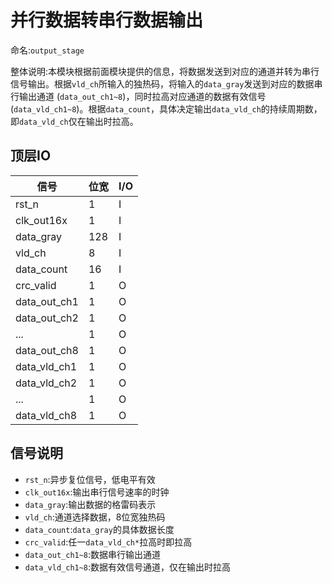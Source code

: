 # 并行数据转串行数据输出

命名:`output_stage`

整体说明:本模块根据前面模块提供的信息，将数据发送到对应的通道并转为串行信号输出。根据`vld_ch`所输入的独热码，将输入的`data_gray`发送到对应的数据串行输出通道 (`data_out_ch1~8`)，同时拉高对应通道的数据有效信号  (`data_vld_ch1~8`)。根据`data_count`，具体决定输出`data_vld_ch`的持续周期数，即`data_vld_ch`仅在输出时拉高。


## 顶层IO

|信号|位宽|I/O|
|-----|-----|-----|
|rst_n|1|I|
|clk_out16x|1|I|
|data_gray|128|I|
|vld_ch|8|I|
|data_count|16|I|
|crc_valid|1|O|
|data_out_ch1|1|O|
|data_out_ch2|1|O|
|...|1|O|
|data_out_ch8|1|O|
|data_vld_ch1|1|O|
|data_vld_ch2|1|O|
|...|1|O|
|data_vld_ch8|1|O|

## 信号说明

- `rst_n`:异步复位信号，低电平有效
- `clk_out16x`:输出串行信号速率的时钟
- `data_gray`:输出数据的格雷码表示
- `vld_ch`:通道选择数据，8位宽独热码
- `data_count`:`data_gray`的具体数据长度
- `crc_valid`:任一`data_vld_ch*`拉高时即拉高
- `data_out_ch1~8`:数据串行输出通道
- `data_vld_ch1~8`:数据有效信号通道，仅在输出时拉高